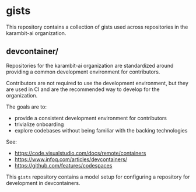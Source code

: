 # gists

This repository contains a collection of gists used across repositories in the
karambit-ai organization.

## devcontainer/

Repositories for the karambit-ai organization are standardized around providing
a common development environment for contributors.

Contributors are not required to use the development environment, but they are
used in CI and are the recommended way to develop for the organization.

The goals are to:

- provide a consistent development environment for contributors
- trivialize onboarding
- explore codebases without being familiar with the backing technologies

See:

- https://code.visualstudio.com/docs/remote/containers
- https://www.infoq.com/articles/devcontainers/
- https://github.com/features/codespaces

This `gists` repository contains a model setup for configuring a repository for
development in devcontainers.
